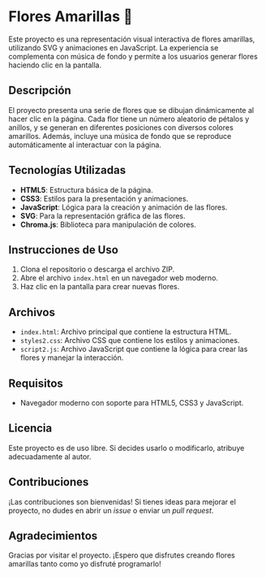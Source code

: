 # Flores Amarillas 🌼

Este proyecto es una representación visual interactiva de flores amarillas, utilizando SVG y animaciones en JavaScript. La experiencia se complementa con música de fondo y permite a los usuarios generar flores haciendo clic en la pantalla.

## Descripción

El proyecto presenta una serie de flores que se dibujan dinámicamente al hacer clic en la página. Cada flor tiene un número aleatorio de pétalos y anillos, y se generan en diferentes posiciones con diversos colores amarillos. Además, incluye una música de fondo que se reproduce automáticamente al interactuar con la página.

## Tecnologías Utilizadas

- **HTML5**: Estructura básica de la página.
- **CSS3**: Estilos para la presentación y animaciones.
- **JavaScript**: Lógica para la creación y animación de las flores.
- **SVG**: Para la representación gráfica de las flores.
- **Chroma.js**: Biblioteca para manipulación de colores.

## Instrucciones de Uso

1. Clona el repositorio o descarga el archivo ZIP.
2. Abre el archivo `index.html` en un navegador web moderno.
3. Haz clic en la pantalla para crear nuevas flores.

## Archivos

- `index.html`: Archivo principal que contiene la estructura HTML.
- `styles2.css`: Archivo CSS que contiene los estilos y animaciones.
- `script2.js`: Archivo JavaScript que contiene la lógica para crear las flores y manejar la interacción.

## Requisitos

- Navegador moderno con soporte para HTML5, CSS3 y JavaScript.

## Licencia

Este proyecto es de uso libre. Si decides usarlo o modificarlo, atribuye adecuadamente al autor.

## Contribuciones

¡Las contribuciones son bienvenidas! Si tienes ideas para mejorar el proyecto, no dudes en abrir un *issue* o enviar un *pull request*.

## Agradecimientos

Gracias por visitar el proyecto. ¡Espero que disfrutes creando flores amarillas tanto como yo disfruté programarlo!


